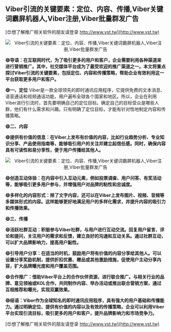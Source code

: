 ## **Viber引流的关键要素：定位、内容、传播,Viber关键词霸屏机器人,Viber注册,Viber批量群发广告**

[😍想了解推广相关软件的朋友请登录 http://www.vst.tw](http://www.vst.tw)

 <center><img src="https://vst.tw/MP4/tuiguang/png/2.png" alt="Viber引流的关键要素：定位、内容、传播,Viber关键词霸屏机器人,Viber注册,Viber批量群发广告"></center>

**😄导语：在互联网时代，为了吸引更多的用户和客户，企业需要利用各种渠道来进行营销推广。其中，社交媒体平台成为了最受欢迎的推广渠道之一。本文将重点探讨Viber引流的关键要素，包括定位、内容和传播策略，帮助企业有效利用这一平台获取更多用户和客户。**

**😄一、定位**
Viber是一款全球领先的即时通讯应用程序，它提供免费的文本消息、语音通话和视频通话功能，用户遍布全球各个国家和地区。所以，企业在利用Viber进行引流时，首先要明确自己的定位目标。确定自己的目标受众是哪些人群，他们有什么需求和兴趣。只有明确了定位目标，才能有针对性地制定内容和传播策略。

**😄二、内容**

**😄提供有价值的信息：在Viber上发布有价值的内容，比如行业趋势分析、专业知识分享、产品使用指南等，能够吸引用户的关注并建立起信任感。同时，确保内容具有可读性和易分享性，便于用户传播给其他人。**

 <center><img src="https://vst.tw/MP4/tuiguang/png/8.png" alt="Viber引流的关键要素：定位、内容、传播,Viber关键词霸屏机器人,Viber注册,Viber批量群发广告"></center>

**😄创造互动体验：在内容中引入互动元素，例如投票调查、用户问答、有奖活动等，能够吸引更多用户参与，并增强用户对品牌的粘性和忠诚度。**

**😄多样化的内容形式：除了文字内容，还可以在Viber上发布图片、视频、音频等多媒体形式的内容。这样能够更好地满足用户的多样化需求，并提升内容的吸引力和传播效果。**

**😄三、传播**

**😄活跃社群互动：积极参与Viber社群，与用户进行互动交流。回复用户留言、评论和提问，关注用户的需求和反馈，建立良好的沟通和互动关系。通过社群互动，可以扩大品牌影响力，提高用户黏性。**

**😄引导用户分享：在适当的时机，鼓励用户将有价值的内容分享给其他人。可以设置分享奖励机制，提供折扣优惠、赠品或其他激励措施，促使用户主动分享内容，扩大品牌曝光度和用户覆盖范围。**

**😄合作推广：借助Viber平台上的合作伙伴资源，进行联合推广。与相关行业的品牌、意见领袖或KOL合作，共同制作内容、举办活动或推出联合营销方案，通过互相推荐和曝光，实现双赢效果。**

**😄结语：Viber作为全球知名的即时通讯应用程序，具有强大的用户基础和传播能力。通过明确定位、提供有价值的内容以及有效的传播策略，企业可以利用Viber平台实现引流目标，吸引更多的用户和客户，提升品牌影响力和市场竞争力。**

[😍想了解推广相关软件的朋友请登录 http://www.vst.tw](http://www.vst.tw)



